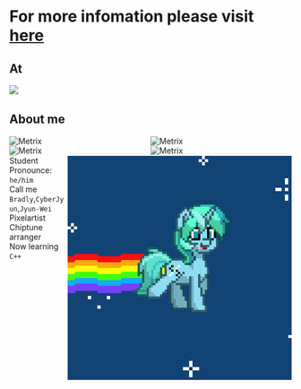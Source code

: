# For more infomation please visit [here](https://bradly0cjw.github.io/)<br>

## At
![](https://raw.githubusercontent.com/NTTUCSIE-111/.github/main/github-metrics.svg)
## About me
<div width="100%">
<img align="left" width="50%" alt="Metrix" src="https://gist.githubusercontent.com/bradly0cjw/32a40aa59e32ae0ce1e6d51aab042e4a/raw/general_L.svg">
<img align="right" width="50%" alt="Metrix" src="https://gist.githubusercontent.com/bradly0cjw/32a40aa59e32ae0ce1e6d51aab042e4a/raw/general_R.svg">
<img align="right" width="50%" alt="Metrix" src="https://gist.githubusercontent.com/bradly0cjw/32a40aa59e32ae0ce1e6d51aab042e4a/raw/Achivement.svg">
<img align="right" width="50%" alt="Metrix" src="https://gist.githubusercontent.com/bradly0cjw/32a40aa59e32ae0ce1e6d51aab042e4a/raw/media.svg">
<img align="left" height="1px" width="100%" alt="Metrix" src="https://gist.githubusercontent.com/bradly0cjw/32a40aa59e32ae0ce1e6d51aab042e4a/raw/629f1f4670883277077ed8ee3d444ea66919a0d5/PH.svg"></div>
<!-- [![Anurag's GitHub stats](https://github-readme-stats.vercel.app/api?username=bradly0cjw&show_icons=true&theme=radical&count_private=true)](https://github.com/anuraghazra/github-readme-stats)
[![Top Langs](https://github-readme-stats.vercel.app/api/top-langs/?username=anuraghazra&langs_count=8&theme=radical)](https://github.com/anuraghazra/github-readme-stats)<br> -->
<div>
<img align="right" alt="Pony trot2" src="https://github.com/bradly0cjw/bradly0cjw.github.io/blob/6a15ba267dff19688a2063ce6f4e69e2efc07eea/img/pony.gif">
<div align="left">
Student<br>
Pronounce: <code>he/him</code><br>
Call me <code>Bradly</code>,<code>CyberJyun</code>,<code>Jyun-Wei</code><br>
Pixelartist<br>
Chiptune arranger<br>
Now learning <code>C++</code><br>
</div>
</div>
